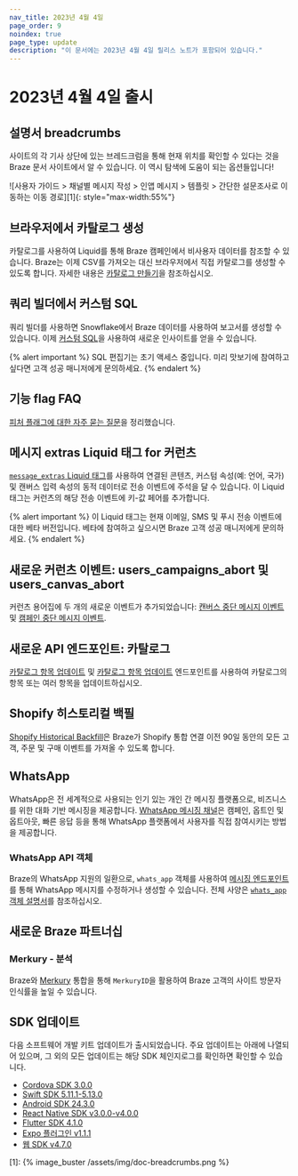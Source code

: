 ```yaml
---
nav_title: 2023년 4월 4일
page_order: 9
noindex: true
page_type: update
description: "이 문서에는 2023년 4월 4일 릴리스 노트가 포함되어 있습니다."
---
```


# 2023년 4월 4일 출시

## 설명서 breadcrumbs 
사이트의 각 기사 상단에 있는 브레드크럼을 통해 현재 위치를 확인할 수 있다는 것을 Braze 문서 사이트에서 알 수 있습니다. 이 역시 탐색에 도움이 되는 옵션들입니다!

![사용자 가이드 > 채널별 메시지 작성 > 인앱 메시지 > 템플릿 > 간단한 설문조사로 이동하는 이동 경로][1]{: style="max-width:55%"}

## 브라우저에서 카탈로그 생성
카탈로그를 사용하여 Liquid를 통해 Braze 캠페인에서 비사용자 데이터를 참조할 수 있습니다. Braze는 이제 CSV를 가져오는 대신 브라우저에서 직접 카탈로그를 생성할 수 있도록 합니다. 자세한 내용은 [카탈로그 만들기]({{site.baseurl}}/user_guide/personalization_and_dynamic_content/catalogs/catalog)을 참조하십시오.

## 쿼리 빌더에서 커스텀 SQL
쿼리 빌더를 사용하면 Snowflake에서 Braze 데이터를 사용하여 보고서를 생성할 수 있습니다. 이제 [커스텀 SQL]({{site.baseurl}}/user_guide/data_and_analytics/query_builder/custom_sql)을 사용하여 새로운 인사이트를 얻을 수 있습니다.

{% alert important %}
SQL 편집기는 초기 액세스 중입니다. 미리 맛보기에 참여하고 싶다면 고객 성공 매니저에게 문의하세요.
{% endalert %}

## 기능 flag FAQ
[피처 플래그에 대한 자주 묻는 질문]({{site.baseurl}}/developer_guide/platform_wide/feature_flags/faq)을 정리했습니다.

## 메시지 extras Liquid 태그 for 커런츠
[`message_extras` Liquid 태그]({{site.baseurl}}/user_guide/personalization_and_dynamic_content/liquid/advanced_filters/message_extras)를 사용하여 연결된 콘텐츠, 커스텀 속성(예: 언어, 국가) 및 캔버스 입력 속성의 동적 데이터로 전송 이벤트에 주석을 달 수 있습니다. 이 Liquid 태그는 커런츠의 해당 전송 이벤트에 키-값 페어를 추가합니다.

{% alert important %}
이 Liquid 태그는 현재 이메일, SMS 및 푸시 전송 이벤트에 대한 베타 버전입니다. 베타에 참여하고 싶으시면 Braze 고객 성공 매니저에게 문의하세요.
{% endalert %}

## 새로운 커런츠 이벤트: users_campaigns_abort 및 users_canvas_abort
커런츠 용어집에 두 개의 새로운 이벤트가 추가되었습니다: [캔버스 중단 메시지 이벤트]({{site.baseurl}}/user_guide/data_and_analytics/braze_currents/event_glossary/message_engagement_events#canvas-abort-message-events) 및 [캠페인 중단 메시지 이벤트]({{site.baseurl}}/user_guide/data_and_analytics/braze_currents/event_glossary/message_engagement_events#campaign-abort-message-events).

## 새로운 API 엔드포인트: 카탈로그
[카탈로그 항목 업데이트]({{site.baseurl}}/api/endpoints/catalogs/catalog_items/synchronous/put_update_catalog_item/) 및 [카탈로그 항목 업데이트]({{site.baseurl}}/api/endpoints/catalogs/catalog_items/asynchronous/put_update_catalog_items/) 엔드포인트를 사용하여 카탈로그의 항목 또는 여러 항목을 업데이트하십시오.

## Shopify 히스토리컬 백필
[Shopify Historical Backfill](https://www.braze.com/docs/partners/message_orchestration/channel_extensions/ecommerce/shopify/shopify_backfill/)은 Braze가 Shopify 통합 연결 이전 90일 동안의 모든 고객, 주문 및 구매 이벤트를 가져올 수 있도록 합니다.

## WhatsApp
WhatsApp은 전 세계적으로 사용되는 인기 있는 개인 간 메시징 플랫폼으로, 비즈니스를 위한 대화 기반 메시징을 제공합니다. [WhatsApp 메시징 채널]({{site.baseurl}}/user_guide/message_building_by_channel/whatsapp)은 캠페인, 옵트인 및 옵트아웃, 빠른 응답 등을 통해 WhatsApp 플랫폼에서 사용자를 직접 참여시키는 방법을 제공합니다.

### WhatsApp API 객체
Braze의 WhatsApp 지원의 일환으로, `whats_app` 객체를 사용하여 [메시징 엔드포인트]({{site.baseurl}}/api/endpoints/messaging)를 통해 WhatsApp 메시지를 수정하거나 생성할 수 있습니다. 전체 사양은 [`whats_app` 객체 설명서]({{site.baseurl}}/api/objects_filters/messaging/whats_app_object)를 참조하십시오.

## 새로운 Braze 파트너십

### Merkury - 분석
Braze와 [Merkury]({{site.baseurl}}/partners/data_and_infrastructure_agility/analytics/merkury) 통합을 통해 `MerkuryID`을 활용하여 Braze 고객의 사이트 방문자 인식률을 높일 수 있습니다.

## SDK 업데이트

다음 소프트웨어 개발 키트 업데이트가 출시되었습니다. 주요 업데이트는 아래에 나열되어 있으며, 그 외의 모든 업데이트는 해당 SDK 체인지로그를 확인하면 확인할 수 있습니다.

- [Cordova SDK 3.0.0](https://github.com/Appboy/appboy-cordova-sdk/blob/3.0.0/CHANGELOG.md)
- [Swift SDK 5.11.1-5.13.0](https://github.com/braze-inc/braze-swift-sdk/blob/main/CHANGELOG.md)
- [Android SDK 24.3.0](https://github.com/Appboy/appboy-android-sdk/blob/master/CHANGELOG.md)
- [React Native SDK v3.0.0-v4.0.0](https://github.com/braze-inc/braze-react-native-sdk/blob/master/CHANGELOG.md)
- [Flutter SDK 4.1.0](https://pub.dev/packages/braze_plugin/changelog)
- [Expo 플러그인 v1.1.1](https://github.com/braze-inc/braze-expo-plugin/blob/main/CHANGELOG.md)
- [웹 SDK v4.7.0](https://github.com/braze-inc/braze-web-sdk/blob/master/CHANGELOG.md)

[1]: {% image_buster /assets/img/doc-breadcrumbs.png %} 